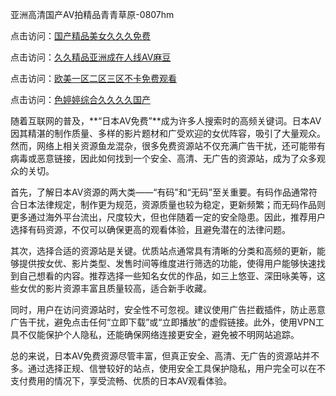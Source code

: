 亚洲高清国产AV拍精品青青草原-0807hm

点击访问：<a href="https://bsdf-5f5.pages.dev/">国产精品美女久久久免费</a>

点击访问：<a href="https://cfad.pages.dev/">久久精品亚洲成在人线AV麻豆</a>

点击访问：<a href="https://heiliaoxqkkct.pages.dev">欧美一区二区三区不卡免费观看</a>

点击访问：<a href="https://heiliaowzu4ur.pages.dev">色婷婷综合久久久久国产</a>


随着互联网的普及，**“日本AV免费”**成为许多人搜索时的高频关键词。日本AV因其精湛的制作质量、多样的影片题材和广受欢迎的女优阵容，吸引了大量观众。然而，网络上相关资源鱼龙混杂，很多免费资源站不仅充满广告干扰，还可能带有病毒或恶意链接，因此如何找到一个安全、高清、无广告的资源站，成为了众多观众的关切。

首先，了解日本AV资源的两大类——“有码”和“无码”至关重要。有码作品通常符合日本法律规定，制作更为规范，资源质量也较为稳定，更新频繁；而无码作品则更多通过海外平台流出，尺度较大，但也伴随着一定的安全隐患。因此，推荐用户选择有码资源，不仅可以确保更高的观看体验，且避免潜在的法律问题。

其次，选择合适的资源站是关键。优质站点通常具有清晰的分类和高频的更新，能够提供按女优、影片类型、发售时间等维度进行筛选的功能，使得用户能够快速找到自己想看的内容。推荐选择一些知名女优的作品，如三上悠亚、深田咏美等，这些女优的影片资源丰富且质量较高，适合新手收藏。

同时，用户在访问资源站时，安全性不可忽视。建议使用广告拦截插件，防止恶意广告干扰，避免点击任何“立即下载”或“立即播放”的虚假链接。此外，使用VPN工具不仅能保护个人隐私，还能确保网络连接更安全，避免被不明网站追踪。

总的来说，日本AV免费资源尽管丰富，但真正安全、高清、无广告的资源站并不多。通过选择正规、信誉较好的站点，使用安全工具保护隐私，用户完全可以在不支付费用的情况下，享受流畅、优质的日本AV观看体验。




<span style="display:none;">[Canonical link]( ）</span>
